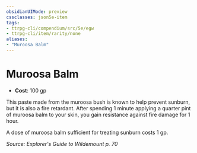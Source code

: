 ```yaml
---
obsidianUIMode: preview
cssclasses: json5e-item
tags:
- ttrpg-cli/compendium/src/5e/egw
- ttrpg-cli/item/rarity/none
aliases: 
- "Muroosa Balm"
---
```

# Muroosa Balm

- **Cost**: 100 gp

This paste made from the muroosa bush is known to help prevent sunburn, but it is also a fire retardant. After spending 1 minute applying a quarter pint of muroosa balm to your skin, you gain resistance against fire damage for 1 hour.

A dose of muroosa balm sufficient for treating sunburn costs 1 gp.

*Source: Explorer's Guide to Wildemount p. 70*